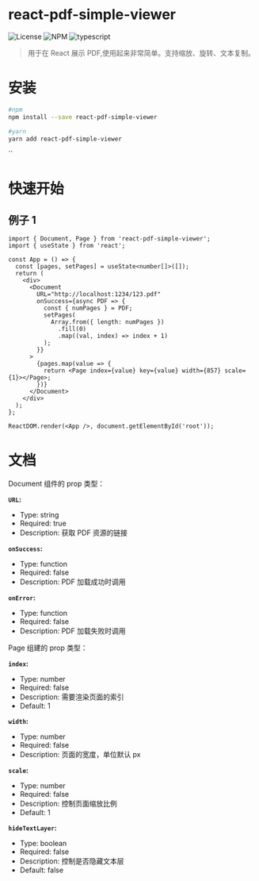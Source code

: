 # react-pdf-simple-viewer

![License](https://img.shields.io/github/license/cdx0/react-pdf-simple-viewer?style=flat-square) ![NPM](https://img.shields.io/npm/v/react-pdf-simple-viewer?style=flat-square)
![typescript](https://img.shields.io/badge/%E6%94%AF%E6%8C%81-typescript-blue)

> 用于在 React 展示 PDF,使用起来非常简单。支持缩放、旋转、文本复制。

# 安装

```bash
#npm
npm install --save react-pdf-simple-viewer

#yarn
yarn add react-pdf-simple-viewer
```

``

# 快速开始

## 例子 1

```tsx
import { Document, Page } from 'react-pdf-simple-viewer';
import { useState } from 'react';

const App = () => {
  const [pages, setPages] = useState<number[]>([]);
  return (
    <div>
      <Document
        URL="http://localhost:1234/123.pdf"
        onSuccess={async PDF => {
          const { numPages } = PDF;
          setPages(
            Array.from({ length: numPages })
              .fill(0)
              .map((val, index) => index + 1)
          );
        }}
      >
        {pages.map(value => {
          return <Page index={value} key={value} width={857} scale={1}></Page>;
        })}
      </Document>
    </div>
  );
};

ReactDOM.render(<App />, document.getElementById('root'));
```

# 文档

Document 组件的 prop 类型：

**`URL`:**

- Type: string
- Required: true
- Description: 获取 PDF 资源的链接

**`onSuccess`:**

- Type: function
- Required: false
- Description: PDF 加载成功时调用

**`onError`:**

- Type: function
- Required: false
- Description: PDF 加载失败时调用

Page 组建的 prop 类型：

**`index`:**

- Type: number
- Required: false
- Description: 需要渲染页面的索引
- Default: 1

**`width`:**

- Type: number
- Required: false
- Description: 页面的宽度，单位默认 px

**`scale`:**

- Type: number
- Required: false
- Description: 控制页面缩放比例
- Default: 1

**`hideTextLayer`:**

- Type: boolean
- Required: false
- Description: 控制是否隐藏文本层
- Default: false
